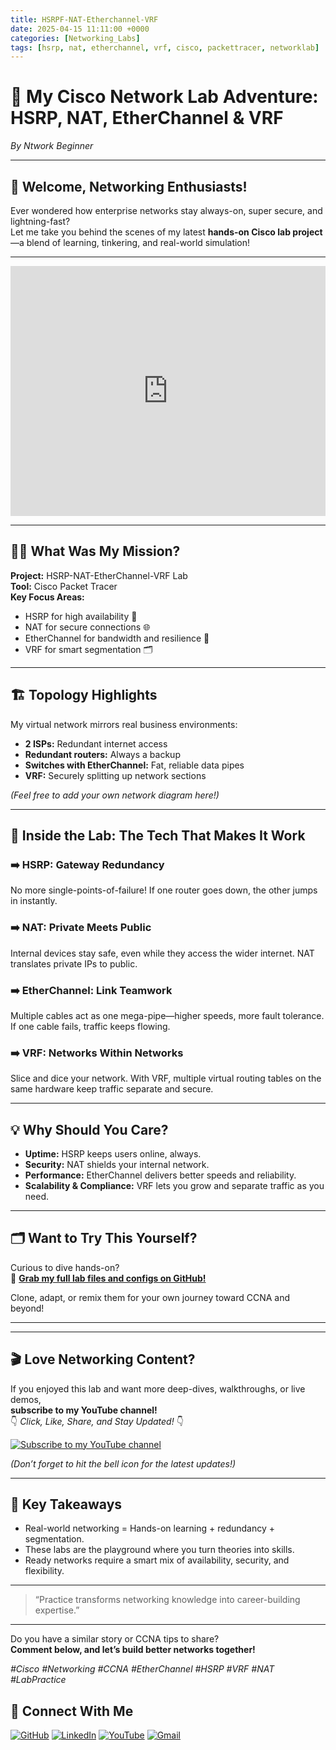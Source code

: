 ```yaml
---
title: HSRPF-NAT-Etherchannel-VRF
date: 2025-04-15 11:11:00 +0000
categories: [Networking_Labs]
tags: [hsrp, nat, etherchannel, vrf, cisco, packettracer, networklab]
---
```



# 🚀 My Cisco Network Lab Adventure: HSRP, NAT, EtherChannel & VRF

*By Ntwork Beginner*

---

## 👋 Welcome, Networking Enthusiasts!

Ever wondered how enterprise networks stay always-on, super secure, and lightning-fast?  
Let me take you behind the scenes of my latest **hands-on Cisco lab project**—a blend of learning, tinkering, and real-world simulation!

---

<!-- Embed full YouTube video -->
<iframe width="100%" height="400"
  src="https://www.youtube.com/embed/u3q5LWiodKM"
  title="YouTube video player"
  frameborder="0"
  allow="accelerometer; autoplay; clipboard-write; encrypted-media; gyroscope; picture-in-picture"
  allowfullscreen>
</iframe>

---

## 🧑‍💻 What Was My Mission?

**Project:** HSRP-NAT-EtherChannel-VRF Lab  
**Tool:** Cisco Packet Tracer  
**Key Focus Areas:**
- HSRP for high availability 🔁
- NAT for secure connections 🌐
- EtherChannel for bandwidth and resilience 🚦
- VRF for smart segmentation 🗂️

---

## 🏗️ Topology Highlights

My virtual network mirrors real business environments:
- **2 ISPs:** Redundant internet access  
- **Redundant routers:** Always a backup  
- **Switches with EtherChannel:** Fat, reliable data pipes  
- **VRF:** Securely splitting up network sections

*_(Feel free to add your own network diagram here!)_*

---

## 🔧 Inside the Lab: The Tech That Makes It Work

### ➡️ HSRP: Gateway Redundancy
No more single-points-of-failure! If one router goes down, the other jumps in instantly.

### ➡️ NAT: Private Meets Public
Internal devices stay safe, even while they access the wider internet. NAT translates private IPs to public.

### ➡️ EtherChannel: Link Teamwork
Multiple cables act as one mega-pipe—higher speeds, more fault tolerance. If one cable fails, traffic keeps flowing.

### ➡️ VRF: Networks Within Networks
Slice and dice your network. With VRF, multiple virtual routing tables on the same hardware keep traffic separate and secure.

---

## 💡 Why Should You Care?

- **Uptime:** HSRP keeps users online, always.
- **Security:** NAT shields your internal network.
- **Performance:** EtherChannel delivers better speeds and reliability.
- **Scalability & Compliance:** VRF lets you grow and separate traffic as you need.

---

## 🗂️ Want to Try This Yourself?

Curious to dive hands-on?  
🔗 [**Grab my full lab files and configs on GitHub!**](https://github.com/Ntwork-Beginner/cisco_cml_labs/tree/main/HSRP-NAT-Etherchannel-VRF)

Clone, adapt, or remix them for your own journey toward CCNA and beyond!

---

---

## 🎬 Love Networking Content?

If you enjoyed this lab and want more deep-dives, walkthroughs, or live demos,  
**subscribe to my YouTube channel!**  
👇 _Click, Like, Share, and Stay Updated!_ 👇

[![Subscribe to my YouTube channel](https://img.shields.io/badge/YouTube-Subscribe-red?logo=youtube)](https://www.youtube.com/@Ntwork_Beginner)

*(Don’t forget to hit the bell icon for the latest updates!)*

---


## 🎯 Key Takeaways

- Real-world networking = Hands-on learning + redundancy + segmentation.
- These labs are the playground where you turn theories into skills.
- Ready networks require a smart mix of availability, security, and flexibility.

---

> “Practice transforms networking knowledge into career-building expertise.”

---

Do you have a similar story or CCNA tips to share?  
**Comment below, and let’s build better networks together!**

*#Cisco #Networking #CCNA #EtherChannel #HSRP #VRF #NAT #LabPractice*

## 🙌 Connect With Me

[![GitHub](https://img.shields.io/badge/GitHub-Profile-black?style=for-the-badge&logo=github)](https://github.com/Ntwork-Beginner)
[![LinkedIn](https://img.shields.io/badge/LinkedIn-Connect-blue?style=for-the-badge&logo=linkedin)](https://www.linkedin.com/in/ntworkbeginner/)
[![YouTube](https://img.shields.io/badge/YouTube-Subscribe-red?style=for-the-badge&logo=youtube)](https://www.youtube.com/@Ntwork_Beginner)
[![Gmail](https://img.shields.io/badge/Gmail-Mail-red?style=for-the-badge&logo=gmail)](mailto:your.bittudhillon011@gmail.com)
